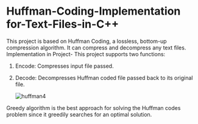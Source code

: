 # Huffman-Coding-Implementation for-Text-Files-in-C++
This project is based on Huffman Coding, a lossless, bottom-up compression algorithm. It can compress and decompress any text files.  
Implementation in Project-
This project supports two functions:
1) Encode: Compresses input file passed.
2) Decode: Decompresses Huffman coded file passed back to its original file.
  


    ![huffman4](https://github.com/Prachi07sachan/Huffman-Coding-Implementation/assets/116246689/5419bf45-b07c-4809-8345-17fd0c7f27cd)


Greedy algorithm is the best approach for solving the Huffman codes problem since it greedily searches for an optimal solution.
